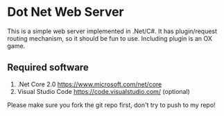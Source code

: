 Dot Net Web Server
==================
This is a simple web server implemented in .Net/C#. It has plugin/request routing mechanism, so it should be fun to use. Including plugin is an OX game.

Required software
-----------------
1. .Net Core 2.0 https://www.microsoft.com/net/core
2. Visual Studio Code https://code.visualstudio.com/ (optional)

Please make sure you fork the git repo first, don't try to push to my repo!